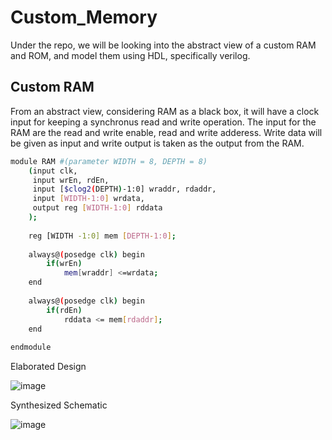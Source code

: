 # Custom_Memory
Under the repo, we will be looking into the abstract view of a custom RAM and ROM, and model them using HDL, specifically verilog.


## Custom RAM

From an abstract view, considering RAM as a black box, it will have a clock input for keeping a synchronus read and write operation. The input for the RAM are the read and write enable, read and write adderess. Write data will be given as input and write output is taken as the output from the RAM. 

```bash
module RAM #(parameter WIDTH = 8, DEPTH = 8)
    (input clk,
     input wrEn, rdEn,
     input [$clog2(DEPTH)-1:0] wraddr, rdaddr,
     input [WIDTH-1:0] wrdata, 
     output reg [WIDTH-1:0] rddata
    );
    
    reg [WIDTH -1:0] mem [DEPTH-1:0];
    
    always@(posedge clk) begin
        if(wrEn)
            mem[wraddr] <=wrdata;
    end
    
    always@(posedge clk) begin
        if(rdEn)
            rddata <= mem[rdaddr];
    end
    
endmodule
```

Elaborated Design

![image](https://github.com/Shant1R/Custom_Memory/assets/59409568/b20eb50f-f303-40e3-a8ac-86852287408e)

Synthesized Schematic

![image](https://github.com/Shant1R/Custom_Memory/assets/59409568/17c05dde-d8a9-47c6-bf99-51b2f7dd2b6e)
